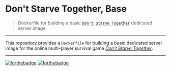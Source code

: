 # Don't Starve Together, Base
> Dockerfile for building a basic [`Don't Starve Together`][website] dedicated server image.

---

This repository provides a `Dockerfile` for building a basic dedicated server
image for the online multi-player survival game [*Don't Starve Together*][website].

---

[![forthebadge](https://forthebadge.com/images/badges/open-source.svg)](https://forthebadge.com/)
[![forthebadge](https://forthebadge.com/images/badges/built-with-love.svg)](https://forthebadge.com/)

[website]: https://www.klei.com/games/dont-starve-together

